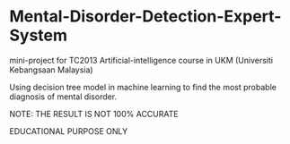 # Mental-Disorder-Detection-Expert-System
mini-project for TC2013 Artificial-intelligence course in UKM (Universiti Kebangsaan Malaysia) 


Using decision tree model in machine learning to find the most probable diagnosis of mental disorder. 



NOTE: THE RESULT IS NOT 100% ACCURATE 

EDUCATIONAL PURPOSE ONLY
